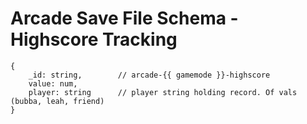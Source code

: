 # Arcade Save File Schema - Highscore Tracking
```
{
    _id: string,        // arcade-{{ gamemode }}-highscore
    value: num,             
    player: string      // player string holding record. Of vals (bubba, leah, friend)
}
```
